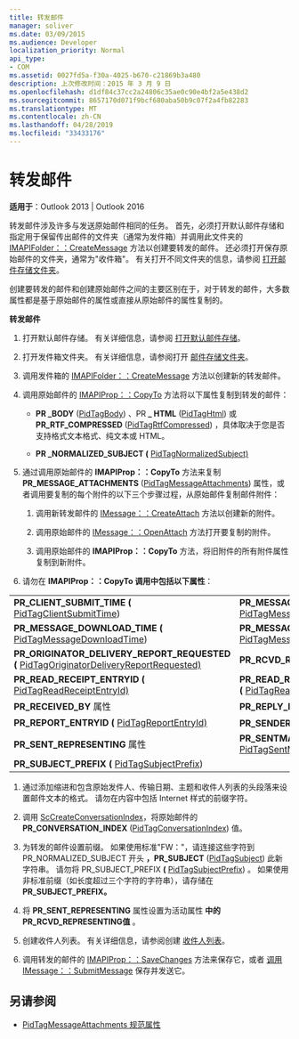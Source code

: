 ```yaml
---
title: 转发邮件
manager: soliver
ms.date: 03/09/2015
ms.audience: Developer
localization_priority: Normal
api_type:
- COM
ms.assetid: 0027fd5a-f30a-4025-b670-c21869b3a480
description: 上次修改时间：2015 年 3 月 9 日
ms.openlocfilehash: d1df84c37cc2a24806c35ae0c90e4bf2a5e438d2
ms.sourcegitcommit: 8657170d071f9bcf680aba50b9c07f2a4fb82283
ms.translationtype: MT
ms.contentlocale: zh-CN
ms.lasthandoff: 04/28/2019
ms.locfileid: "33433176"
---
```

# <a name="forwarding-a-message"></a>转发邮件

**适用于**：Outlook 2013 | Outlook 2016 
  
转发邮件涉及许多与发送原始邮件相同的任务。 首先，必须打开默认邮件存储和指定用于保留传出邮件的文件夹（通常为发件箱）并调用此文件夹的 [IMAPIFolder：：CreateMessage](imapifolder-createmessage.md) 方法以创建要转发的邮件。 还必须打开保存原始邮件的文件夹，通常为"收件箱"。 有关打开不同文件夹的信息，请参阅 [打开邮件存储文件夹](opening-a-message-store-folder.md)。
  
创建要转发的邮件和创建原始邮件之间的主要区别在于，对于转发的邮件，大多数属性都是基于原始邮件的属性或直接从原始邮件的属性复制的。 
  
**转发邮件**
  
1. 打开默认邮件存储。 有关详细信息，请参阅 [打开默认邮件存储](opening-the-default-message-store.md)。
    
2. 打开发件箱文件夹。 有关详细信息，请参阅打开 [邮件存储文件夹](opening-a-message-store-folder.md)。
    
3. 调用发件箱的 [IMAPIFolder：：CreateMessage](imapifolder-createmessage.md) 方法以创建新的转发邮件。 
    
4. 调用原始邮件的 [IMAPIProp：：CopyTo](imapiprop-copyto.md) 方法将以下属性复制到转发的邮件： 
    
   - **PR \_BODY** ([PidTagBody](pidtagbody-canonical-property.md)) 、PR **\_ HTML** ([PidTagHtml](pidtaghtml-canonical-property.md)) 或 **PR_RTF_COMPRESSED** ([PidTagRtfCompressed](pidtagrtfcompressed-canonical-property.md)) ，具体取决于您是否支持格式文本格式、纯文本或 HTML。
    
   - **PR \_NORMALIZED_SUBJECT (** [PidTagNormalizedSubject)](pidtagnormalizedsubject-canonical-property.md) 
    
5. 通过调用原始邮件的 **IMAPIProp：：CopyTo** 方法来复制 **PR_MESSAGE_ATTACHMENTS** ([PidTagMessageAttachments](pidtagmessageattachments-canonical-property.md)) 属性，或者调用要复制的每个附件的以下三个步骤过程，从原始邮件复制邮件附件：
    
   1. 调用新转发邮件的 [IMessage：：CreateAttach](imessage-createattach.md) 方法以创建新的附件。 
      
   2. 调用原始邮件的 [IMessage：：OpenAttach](imessage-openattach.md) 方法打开要复制的附件。 
      
   3. 调用原始邮件的 **IMAPIProp：：CopyTo** 方法，将旧附件的所有附件属性复制到新附件。 
    
6. 请勿在 **IMAPIProp：：CopyTo 调用中包括以下属性**： 
    
|||
|:-----|:-----|
|**PR_CLIENT_SUBMIT_TIME (** [PidTagClientSubmitTime](pidtagclientsubmittime-canonical-property.md))   <br/> |**PR_MESSAGE_DELIVERY_TIME (** [PidTagMessageDeliveryTime](pidtagmessagedeliverytime-canonical-property.md))   <br/> |
|**PR_MESSAGE_DOWNLOAD_TIME (** [PidTagMessageDownloadTime](pidtagmessagedownloadtime-canonical-property.md))   <br/> |**PR_MESSAGE_FLAGS (** [PidTagMessageFlags](pidtagmessageflags-canonical-property.md))   <br/> |
|**PR_ORIGINATOR_DELIVERY_REPORT_REQUESTED (** [PidTagOriginatorDeliveryReportRequested)](pidtagoriginatordeliveryreportrequested-canonical-property.md)  <br/> |**PR_RCVD_REPRESENTING** 属性  <br/> |
|**PR_READ_RECEIPT_ENTRYID (** [PidTagReadReceiptEntryId)](pidtagreadreceiptentryid-canonical-property.md)  <br/> |**PR_READ_RECEIPT_REQUESTED (** [PidTagReadReceiptRequested)](pidtagreadreceiptrequested-canonical-property.md)  <br/> |
|**PR_RECEIVED_BY** 属性  <br/> |**PR_REPLY_RECIPIENT** 属性  <br/> |
|**PR_REPORT_ENTRYID (** [PidTagReportEntryId)](pidtagreportentryid-canonical-property.md)  <br/> |**PR_SENDER** 属性  <br/> |
|**PR_SENT_REPRESENTING** 属性  <br/> |**PR_SENTMAIL_ENTRYID (** [PidTagSentMailEntryId](pidtagsentmailentryid-canonical-property.md))   <br/> |
|**PR_SUBJECT_PREFIX (** [PidTagSubjectPrefix](pidtagsubjectprefix-canonical-property.md))   <br/> | <br/> |
   
1. 通过添加缩进和包含原始发件人、传输日期、主题和收件人列表的头段落来设置邮件文本的格式。 请勿在内容中包括 Internet 样式的前缀字符。
    
2. 调用 [ScCreateConversationIndex](sccreateconversationindex.md)，将原始邮件的 **PR_CONVERSATION_INDEX** ([PidTagConversationIndex](pidtagconversationindex-canonical-property.md)) 值。
    
3. 为转发的邮件设置前缀。 如果使用标准"FW："，请连接这些字符到 PR_NORMALIZED_SUBJECT 开头 **，PR_SUBJECT** ([PidTagSubject](pidtagsubject-canonical-property.md)) 此新字符串。  请勿将 PR_SUBJECT_PREFIX **(** [PidTagSubjectPrefix](pidtagsubjectprefix-canonical-property.md)) 。 如果使用非标准前缀（如长度超过三个字符的字符串），请存储在 **PR_SUBJECT_PREFIX。** 
    
4. 将 **PR_SENT_REPRESENTING** 属性设置为活动属性 **中的PR_RCVD_REPRESENTING值** 。 
    
5. 创建收件人列表。 有关详细信息，请参阅创建 [收件人列表](creating-a-recipient-list.md)。
    
6. 调用转发的邮件的 [IMAPIProp：：SaveChanges](imapiprop-savechanges.md) 方法来保存它，或者 [调用 IMessage：：SubmitMessage](imessage-submitmessage.md) 保存并发送它。 
    
## <a name="see-also"></a>另请参阅

- [PidTagMessageAttachments 规范属性](pidtagmessageattachments-canonical-property.md)

